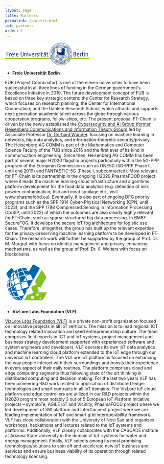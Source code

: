 ```yaml
---
layout: page
title: Partners
permalink: /parters.html
ref: partners
order: 2
---
```



![alt text](/images/fu-web-logo-275x73.png)
- **Freie Universität Berlin**

FUB (Project Coordinator) is one of the eleven universities to have been successful in all three lines of funding in the German government's Excellence Initiative in 2019. The future development concept of FUB is based on three key strategic centers: the Center for Research Strategy, which focuses on research planning; the Center for International Cooperation; and the Dahlem Research School, which attracts and supports next-generation academic talent across the globe through various cooperation programs, fellow-ships, etc. The present proposal FT-Chain is driven by the newly established the [Cybersecurity and AI Group (former Heisenberg Communications and Information Theory Group)](https://www.mi.fu-berlin.de/en/inf/groups/ag-comm/index.html) led by Associate Professor [Dr. Gerhard Wunder](https://www.mi.fu-berlin.de/en/inf/groups/ag-comm/team-members/wunder.html). focusing on machine learning in networks, big data analytics, and information-theoretic security/privacy. The Heisenberg AG COMM is part of the Mathematics and Computer Science Faculty of the FUB since 2016 and the first ever of its kind in communication engineering. Since then, Heisenberg AG COMM has been part of several major H2020 flagship projects particularly within the 5G-PPP program of the European Commission such as ONE5G (5G-PPP Phase II, until end 2019) and FANTASTIC-5G (Phase I, subcontracted). Most relevant for FT-Chain is its partnership in the ongoing H2020 PhasmaFOOD project where it leads the machine learning cloud infrastructure and algorithms platform development for the food data analytics (e.g. detection of milk powder contamination, fish and meat spoilage etc., visit www.phasmafood.eu). Eventually, it is also part of ongoing DFG priority programs such as the SPP 1914 Cyber-Physical Networking (CPN, until 2023), and the SPP 1798 Compressed Sensing in Information Processing (CoSIP, until 2022) of which the outcomes are also clearly highly relevant for FT-Chain, such as sparse structured big data processing. In BMBF SecureFOG, it develops the secure IoT fog architecture for logistic use cases. Therefore, altogether, the group has built up the relevant expertise for the privacy-preserving machine learning platform to be developed in FT-Chain. The research work will further be supported by the group of Prof. Dr. M. Margraf with focus on identity management and privacy-enhancing mechanisms, as well as the group of Prof. Dr. K. Wolters with focus on blockchains.


![alt text](/images/vizlore_logo.jpg)
- **VizLore Labs Foundation (VLF)**

[VizLore Labs Foundation (VLF)](https://www.linkedin.com/company/vizlore-llc/) is a private non-profit organization focused on innovative projects in all IoT verticals. The mission is to lead regional ICT technology related innovation and seed entrepreneurship culture. The team comprises field experts in ICT and IoT systems, project management and business strategy development supported with experienced software and system engineers and developers. VLF operates its own IoT data analytics and machine learning cloud platform extended to the IoT edge through our universal IoT controllers. The VizLore IoT platform is focused on enhancing the way people interact with their surroundings and boosts their experience in every aspect of their daily routines. The platform comprises cloud and edge computing segments thus following state of the art thinking in distributed computing and decision making. For the last two years VLF has been pioneering R&D work related to application of distributed ledger technologies and smart contracts in all IoT domains. The VizLore IoT cloud platform and edge controllers are utilized in our R&D projects within the H2020 program most notably 3 out of 5 European IoT Platform Initiative projects – symbIoTe, AGILE IoT and Vicinity, PhasmaFOOD project where we led development of SW platform and InterConnect project were we are leading implementation of IoT and smart grid interoperability framework. VLF has close collaboration with the University of Novi Sad and organizes workshops, hackathons and lectures related to the IoT systems and platforms. Additionally, VLF closely collaborates with the CASCADE institute at Arizona State University in the domain of IoT systems for water and energy management. Finally, VLF selects among its most promising technologies/solutions to spin off and accelerate new IoT business and services and ensure business viability of its operation through related technology licensing.